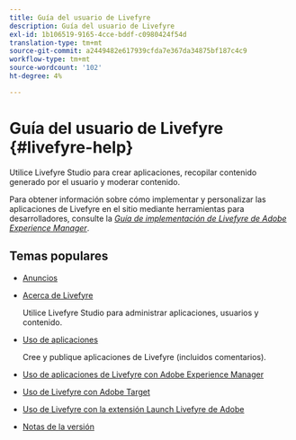 ```yaml
---
title: Guía del usuario de Livefyre
description: Guía del usuario de Livefyre
exl-id: 1b106519-9165-4cce-bddf-c0980424f54d
translation-type: tm+mt
source-git-commit: a2449482e617939cfda7e367da34875bf187c4c9
workflow-type: tm+mt
source-wordcount: '102'
ht-degree: 4%

---
```


# Guía del usuario de Livefyre {#livefyre-help}

Utilice Livefyre Studio para crear aplicaciones, recopilar contenido generado por el usuario y moderar contenido.

Para obtener información sobre cómo implementar y personalizar las aplicaciones de Livefyre en el sitio mediante herramientas para desarrolladores, consulte la [*Guía de implementación de Livefyre de Adobe Experience Manager*](/help/implementation/home.md).

## Temas populares

* [Anuncios](c-anouncements.md#c_anouncements)

* [Acerca de Livefyre](c-product.md#c_product)

   Utilice Livefyre Studio para administrar aplicaciones, usuarios y contenido.

* [Uso de aplicaciones](c-about-apps/c-about-apps.md#c_about_apps)

   Cree y publique aplicaciones de Livefyre (incluidos comentarios).

* [Uso de aplicaciones de Livefyre con Adobe Experience Manager](https://helpx.adobe.com/experience-manager/6-4/sites/administering/using/livefyre.html)


* [Uso de Livefyre con Adobe Target](/help/using/c-library/livefyre-target.md)

* [Uso de Livefyre con la extensión Launch Livefyre de Adobe](https://docs.adobelaunch.com/extension-reference/web/adobe-livefyre-extension)

* [Notas de la versión](c-rn/c-rn.md#c_rn)

